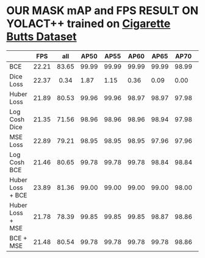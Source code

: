 # OUR MASK mAP and FPS RESULT ON YOLACT++ trained on [Cigarette Butts Dataset](https://www.immersivelimit.com/datasets/cigarette-butts)

|                  |  FPS  |  all  | AP50  | AP55  | AP60  | AP65  | AP70  | AP75  | AP80  | AP85  | AP90  | AP95  |
|------------------|:-----:|:-----:|-------|-------|-------|-------|-------|-------|-------|-------|-------|-------|
|        BCE       | 22.21 | 83.65 | 99.99 | 99.99 | 99.99 | 99.99 | 98.99 | 98.01 | 98.01 | 89.95 | 49.81 |  1.82 |
|     Dice Loss    | 22.37 |  0.34 |  1.87 |  1.15 |  0.36 |  0.09 |  0.00 |  0.00 |  0.00 |  0.00 |  0.00 |  0.00 |
|    Huber Loss    | 21.89 | 80.53 | 99.96 | 99.96 | 98.97 | 98.97 | 97.98 | 97.00 | 95.79 | 85.39 | 30.20 |  1.05 |
|  Log Cosh Dice   | 21.35 | 71.56 | 98.96 | 98.96 | 98.96 | 98.94 | 97.98 | 95.86 | 83.48 | 39.03 |  3.40 |  0.00 |
|     MSE Loss     | 22.89 | 79.21 | 98.95 | 98.95 | 98.95 | 97.96 | 97.96 | 96.94 | 93.60 | 82.84 | 25.92 |  0.02 |
|   Log Cosh BCE   | 21.46 | 80.65 | 99.78 | 99.78 | 99.78 | 98.84 | 98.84 | 97.90 | 95.47 | 82.11 | 32.16 |  1.84 |
| Huber Loss + BCE | 23.89 | 81.36 | 99.00 | 99.00 | 99.00 | 99.00 | 98.00 | 97.00 | 95.72 | 83.89 | 42.59 |  0.33 |
| Huber Loss + MSE | 21.78 | 78.39 | 99.85 | 99.85 | 99.85 | 98.87 | 98.86 | 97.80 | 93.35 | 75.13 | 20.33 | 0.00  |
|     BCE + MSE    | 21.48 | 80.54 | 99.78 | 99.78 | 99.78 | 99.78 | 98.86 | 98.79 | 96.75 | 83.25 | 28.58 |  0.05 |
